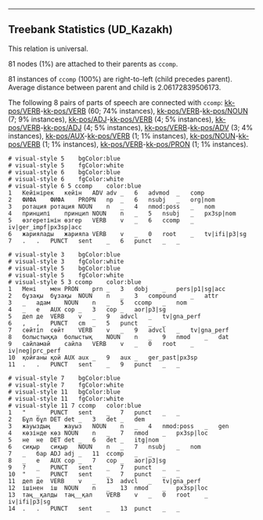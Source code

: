 

--------------------------------------------------------------------------------

## Treebank Statistics (UD_Kazakh)

This relation is universal.

81 nodes (1%) are attached to their parents as `ccomp`.

81 instances of `ccomp` (100%) are right-to-left (child precedes parent).
Average distance between parent and child is 2.06172839506173.

The following 8 pairs of parts of speech are connected with `ccomp`: [kk-pos/VERB]()-[kk-pos/VERB]() (60; 74% instances), [kk-pos/VERB]()-[kk-pos/NOUN]() (7; 9% instances), [kk-pos/ADJ]()-[kk-pos/VERB]() (4; 5% instances), [kk-pos/VERB]()-[kk-pos/ADJ]() (4; 5% instances), [kk-pos/VERB]()-[kk-pos/ADV]() (3; 4% instances), [kk-pos/AUX]()-[kk-pos/VERB]() (1; 1% instances), [kk-pos/NOUN]()-[kk-pos/VERB]() (1; 1% instances), [kk-pos/VERB]()-[kk-pos/PRON]() (1; 1% instances).


~~~ conllu
# visual-style 5	bgColor:blue
# visual-style 5	fgColor:white
# visual-style 6	bgColor:blue
# visual-style 6	fgColor:white
# visual-style 6 5 ccomp	color:blue
1	Кейінірек	кейін	ADV	adv	_	6	advmod	_	comp
2	ФИФА	ФИФА	PROPN	np	_	6	nsubj	_	org|nom
3	ротация	ротация	NOUN	n	_	4	nmod:poss	_	nom
4	принципі	принцип	NOUN	n	_	5	nsubj	_	px3sp|nom
5	өзгеретінін	өзгер	VERB	v	_	6	ccomp	_	iv|ger_impf|px3sp|acc
6	жариялады	жарияла	VERB	v	_	0	root	_	tv|ifi|p3|sg
7	.	.	PUNCT	sent	_	6	punct	_	_

~~~


~~~ conllu
# visual-style 3	bgColor:blue
# visual-style 3	fgColor:white
# visual-style 5	bgColor:blue
# visual-style 5	fgColor:white
# visual-style 5 3 ccomp	color:blue
1	Мені	мен	PRON	prn	_	3	dobj	_	pers|p1|sg|acc
2	бұзақы	бұзақы	NOUN	n	_	3	compound	_	attr
3	_	адам	NOUN	n	_	5	ccomp	_	nom
4	_	е	AUX	cop	_	3	cop	_	aor|p3|sg
5	деп	де	VERB	v	_	9	advcl	_	tv|gna_perf
6	,	,	PUNCT	cm	_	5	punct	_	_
7	сөйтіп	сөйт	VERB	v	_	9	advcl	_	tv|gna_perf
8	болыстыққа	болыстық	NOUN	n	_	9	nmod	_	dat
9	сайламай	сайла	VERB	v	_	0	root	_	iv|neg|prc_perf
10	қойғаны	қой	AUX	aux	_	9	aux	_	ger_past|px3sp
11	.	.	PUNCT	sent	_	9	punct	_	_

~~~


~~~ conllu
# visual-style 7	bgColor:blue
# visual-style 7	fgColor:white
# visual-style 11	bgColor:blue
# visual-style 11	fgColor:white
# visual-style 11 7 ccomp	color:blue
1	"	_	PUNCT	sent	_	7	punct	_	_
2	Бұл	бұл	DET	det	_	3	det	_	dem
3	жауыздың	жауыз	NOUN	n	_	4	nmod:poss	_	gen
4	көзінде	көз	NOUN	n	_	7	nmod	_	px3sp|loc
5	не	не	DET	det	_	6	det	_	itg|nom
6	сиқыр	сиқыр	NOUN	n	_	7	nsubj	_	nom
7	_	бар	ADJ	adj	_	11	ccomp	_	_
8	_	е	AUX	cop	_	7	cop	_	aor|p3|sg
9	?	_	PUNCT	sent	_	7	punct	_	_
10	"	_	PUNCT	sent	_	7	punct	_	_
11	деп	де	VERB	v	_	13	advcl	_	tv|gna_perf
12	ішінен	іш	NOUN	n	_	13	nmod	_	px3sp|loc
13	таң__қалды	таң__қал	VERB	v	_	0	root	_	iv|ifi|p3|sg
14	.	.	PUNCT	sent	_	13	punct	_	_

~~~


